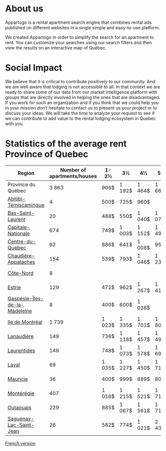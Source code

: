 # About us
Appartogo is a rental apartment search engine that combines rental ads published on different websites in a single simple and easy-to-use platform.

We created Appartogo in order to simplify the search for an apartment to rent. You can customize your searches using our search filters and then view the results on an interactive map of Québec.

# Social Impact
We believe that it is critical to contribute positively to our community. And we are well aware that lodging is not accessible to all. In that context we are ready to share some of our data from our market intelligence platform with groups that are directly involved in helping the ones that are disadvantaged. If you work for such an organization and if you think that we could help you in your mission don’t hesitate to contact us to present us your project or to discuss your ideas. We will take the time to analyze your request to see if we can contribute to add value to the rental lodging ecosystem in Quebec with you.

# Statistics of the average rent Province of Quebec

| Region | Number of apartments/houses | 1-2½ | 3½  | 4½  | 5½  | 6½+ |
| --- | --- | --- | --- | --- | --- | --- |
| Province du Québec | 3 863 | 906$ | 1 192$ | 1 464$ | 1 668$ | 2 078$ |
| [Abitibi-Témiscamingue](https://appartogo.com/en/statistics?region=abitibi-temiscamingue) | 4   | 500$ | 725$ | 960$ |     |     |
| [Bas-Saint-Laurent](https://appartogo.com/en/statistics?region=bas-saint-laurent) | 20  | 488$ | 550$ | 1 040$ | 1 076$ | 1 128$ |
| [Capitale-Nationale](https://appartogo.com/en/statistics?region=capitale-nationale) | 674 | 749$ | 1 003$ | 1 152$ | 1 493$ | 1 461$ |
| [Centre-du-Québec](https://appartogo.com/en/statistics?region=centre-du-quebec) | 62  | 886$ | 641$ | 1 008$ | 958$ | 630$ |
| [Chaudière-Appalaches](https://appartogo.com/en/statistics?region=chaudiere-appalaches) | 154 | 539$ | 793$ | 1 046$ | 1 236$ | 1 531$ |
| [Côte-Nord](https://appartogo.com/en/statistics?region=cote-nord) | 8   |     |     |     |     | 1 175$ |
| [Estrie](https://appartogo.com/en/statistics?region=estrie) | 129 | 472$ | 962$ | 1 267$ | 1 417$ | 2 361$ |
| [Gaspésie-Îles-de-la-Madeleine](https://appartogo.com/en/statistics?region=gaspesie-iles-de-la-madeleine) | 8   | 400$ | 600$ | 1 038$ |     | 1 633$ |
| [Ile de Montréal](https://appartogo.com/en/statistics?region=ile-de-montreal) | 1 739 | 1 023$ | 1 335$ | 1 701$ | 1 809$ | 2 221$ |
| [Lanaudière](https://appartogo.com/en/statistics?region=lanaudiere) | 149 | 736$ | 1 118$ | 1 457$ | 1 492$ | 1 638$ |
| [Laurentides](https://appartogo.com/en/statistics?region=laurentides) | 149 | 748$ | 1 073$ | 1 578$ | 1 693$ | 3 076$ |
| [Laval](https://appartogo.com/en/statistics?region=laval) | 69  | 1 035$ | 1 227$ | 1 450$ | 1 711$ | 2 556$ |
| [Mauricie](https://appartogo.com/en/statistics?region=mauricie) | 36  | 400$ | 999$ | 889$ | 804$ | 2 082$ |
| [Montérégie](https://appartogo.com/en/statistics?region=monteregie) | 407 | 1 016$ | 1 215$ | 1 521$ | 1 716$ | 2 120$ |
| [Outaouais](https://appartogo.com/en/statistics?region=outaouais) | 229 | 885$ | 1 067$ | 1 561$ | 1 714$ | 1 888$ |
| [Saguenay-Lac-Saint-Jean](https://appartogo.com/en/statistics?region=saguenay-lac-saint-jean) | 26  | 582$ | 774$ | 1 021$ | 2 435$ | 1 713$ |

[French version](https://github.com/jfblier-amplitude/appartogo/blob/main/README_fr.md)
